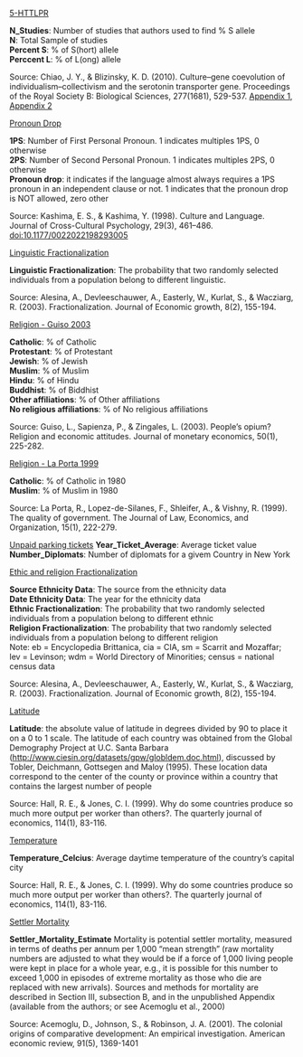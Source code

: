 [5-HTTLPR](#5HTTLPR)

**N\_Studies**: Number of studies that authors used to find % S allele  
**N**: Total Sample of studies  
**Percent S**: % of S(hort) allele  
**Perccent L**: % of L(ong) allele

Source: Chiao, J. Y., & Blizinsky, K. D. (2010). Culture–gene
coevolution of individualism–collectivism and the serotonin transporter
gene. Proceedings of the Royal Society B: Biological Sciences,
277(1681), 529-537. [Appendix
1](https://royalsocietypublishing.org/action/downloadSupplement?doi=10.1098%2Frspb.2009.1650&file=rspb20091650supp4.pdf),
[Appendix
2](https://royalsocietypublishing.org/action/downloadSupplement?doi=10.1098%2Frspb.2009.1650&file=rspb20091650supp1.doc)

[Pronoun Drop](#language1)

**1PS**: Number of First Personal Pronoun. 1 indicates multiples 1PS, 0
otherwise  
**2PS**: Number of Second Personal Pronoun. 1 indicates multiples 2PS, 0
otherwise  
**Pronoun drop**: it indicates if the language almost always requires a
1PS pronoun in an independent clause or not. 1 indicates that the
pronoun drop is NOT allowed, zero other

Source: Kashima, E. S., & Kashima, Y. (1998). Culture and Language.
Journal of Cross-Cultural Psychology, 29(3), 461–486.
<a href="doi:10.1177/0022022198293005" class="uri">doi:10.1177/0022022198293005</a>

[Linguistic Fractionalization](#language2)

**Linguistic Fractionalization**: The probability that two randomly
selected individuals from a population belong to different linguistic.

Source: Alesina, A., Devleeschauwer, A., Easterly, W., Kurlat, S., &
Wacziarg, R. (2003). Fractionalization. Journal of Economic growth,
8(2), 155-194.

[Religion - Guiso 2003](#Religion1)

**Catholic**: % of Catholic  
**Protestant**: % of Protestant  
**Jewish**: % of Jewish  
**Muslim**: % of Muslim  
**Hindu**: % of Hindu  
**Buddhist**: % of Biddhist  
**Other affiliations**: % of Other affiliations  
**No religious affiliations**: % of No religious affiliations

Source: Guiso, L., Sapienza, P., & Zingales, L. (2003). People’s opium?
Religion and economic attitudes. Journal of monetary economics, 50(1),
225-282.

[Religion - La Porta 1999](#Religion2)

**Catholic**: % of Catholic in 1980  
**Muslim**: % of Muslim in 1980

Source: La Porta, R., Lopez-de-Silanes, F., Shleifer, A., & Vishny, R.
(1999). The quality of government. The Journal of Law, Economics, and
Organization, 15(1), 222-279.

[Unpaid parking tickets](#ticket) **Year\_Ticket\_Average**: Average
ticket value  
**Number\_Diplomats**: Number of diplomats for a givem Country in New
York

[Ethic and religion Fractionalization](#fractionalization)

**Source Ethnicity Data**: The source from the ethnicity data  
**Date Ethnicity Data**: The year for the ethnicity data  
**Ethnic Fractionalization**: The probability that two randomly selected
individuals from a population belong to different ethnic  
**Religion Fractionalization**: The probability that two randomly
selected individuals from a population belong to different religion  
Note: eb = Encyclopedia Brittanica, cia = CIA, sm = Scarrit and
Mozaffar; lev = Levinson; wdm = World Directory of Minorities; census =
national census data

Source: Alesina, A., Devleeschauwer, A., Easterly, W., Kurlat, S., &
Wacziarg, R. (2003). Fractionalization. Journal of Economic growth,
8(2), 155-194.

[Latitude](#latitude)

**Latitude**: the absolute value of latitude in degrees divided by 90 to
place it on a 0 to 1 scale. The latitude of each country was obtained
from the Global Demography Project at U.C. Santa Barbara
(<a href="http://www.ciesin.org/datasets/gpw/globldem.doc.html" class="uri">http://www.ciesin.org/datasets/gpw/globldem.doc.html</a>),
discussed by Tobler, Deichmann, Gottsegen and Maloy (1995). These
location data correspond to the center of the county or province within
a country that contains the largest number of people

Source: Hall, R. E., & Jones, C. I. (1999). Why do some countries
produce so much more output per worker than others?. The quarterly
journal of economics, 114(1), 83-116.

[Temperature](#Temperature)

**Temperature\_Celcius**: Average daytime temperature of the country’s
capital city

Source: Hall, R. E., & Jones, C. I. (1999). Why do some countries
produce so much more output per worker than others?. The quarterly
journal of economics, 114(1), 83-116.

[Settler Mortality](#mortality)

**Settler\_Mortality\_Estimate** Mortality is potential settler
mortality, measured in terms of deaths per annum per 1,000 “mean
strength” (raw mortality numbers are adjusted to what they would be if a
force of 1,000 living people were kept in place for a whole year, e.g.,
it is possible for this number to exceed 1,000 in episodes of extreme
mortality as those who die are replaced with new arrivals). Sources and
methods for mortality are described in Section III, subsection B, and in
the unpublished Appendix (available from the authors; or see Acemoglu et
al., 2000)

Source: Acemoglu, D., Johnson, S., & Robinson, J. A. (2001). The
colonial origins of comparative development: An empirical investigation.
American economic review, 91(5), 1369-1401
